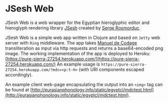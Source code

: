 # JSesh Web

JSesh Web is a web wrapper for the Egyptian hieroglyphic editor and hieroglyph rendering library [JSesh](https://jsesh.qenherkhopeshef.org/) created by [Serge Rosmorduc](http://www.qenherkhopeshef.org/sergeRosmorduc).

JSesh Web is a simple web app written in Clojure and based on `Jetty` web server with `Ring` middleware. The app takes [Manuel de Codage](http://www.catchpenny.org/codage/) transliteration as input via http requests and returns a base64-encoded png image. The working implementation of the app is deployed to Heroku: [https://pure-sierra-27254.herokuapp.com/](https://pure-sierra-27254.herokuapp.com/) An example usage is `https://pure-sierra-27254.herokuapp.com/?mdc=<p:t-H>` (with URI components escaped accordingly).

An example client web-page encapsulating the output into an `<img>` tag can be found at [http://eurasianphonology.info/static/egyptcl/mdctest.html](http://eurasianphonology.info/static/egyptcl/mdctest.html).
